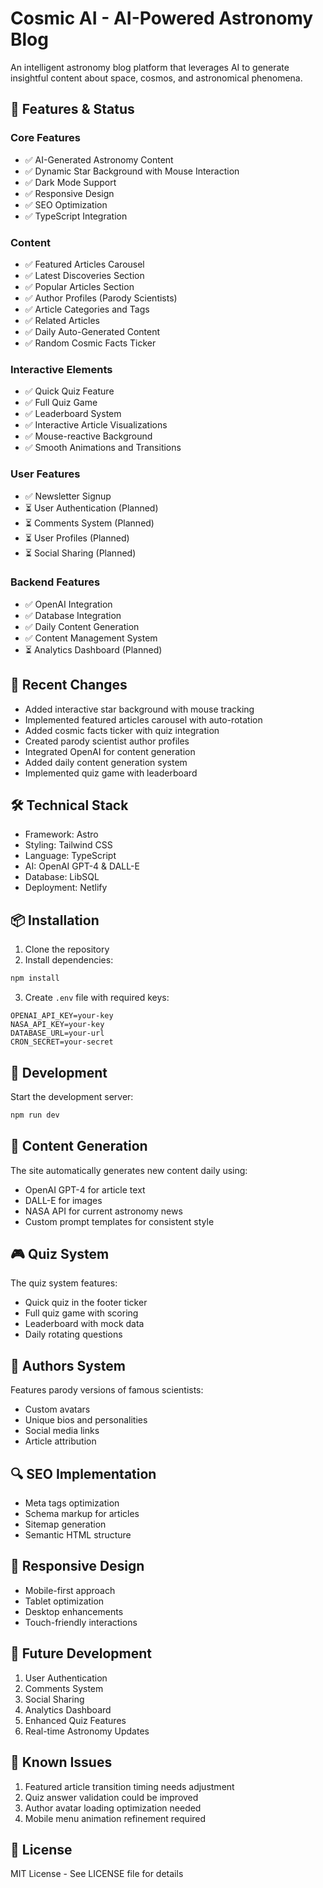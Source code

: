 # Cosmic AI - AI-Powered Astronomy Blog

An intelligent astronomy blog platform that leverages AI to generate insightful content about space, cosmos, and astronomical phenomena.

## 🚀 Features & Status

### Core Features
- ✅ AI-Generated Astronomy Content
- ✅ Dynamic Star Background with Mouse Interaction
- ✅ Dark Mode Support
- ✅ Responsive Design
- ✅ SEO Optimization
- ✅ TypeScript Integration

### Content
- ✅ Featured Articles Carousel
- ✅ Latest Discoveries Section
- ✅ Popular Articles Section
- ✅ Author Profiles (Parody Scientists)
- ✅ Article Categories and Tags
- ✅ Related Articles
- ✅ Daily Auto-Generated Content
- ✅ Random Cosmic Facts Ticker

### Interactive Elements
- ✅ Quick Quiz Feature
- ✅ Full Quiz Game
- ✅ Leaderboard System
- ✅ Interactive Article Visualizations
- ✅ Mouse-reactive Background
- ✅ Smooth Animations and Transitions

### User Features
- ✅ Newsletter Signup
- ⏳ User Authentication (Planned)
- ⏳ Comments System (Planned)
- ⏳ User Profiles (Planned)
- ⏳ Social Sharing (Planned)

### Backend Features
- ✅ OpenAI Integration
- ✅ Database Integration
- ✅ Daily Content Generation
- ✅ Content Management System
- ⏳ Analytics Dashboard (Planned)

## 🔄 Recent Changes
- Added interactive star background with mouse tracking
- Implemented featured articles carousel with auto-rotation
- Added cosmic facts ticker with quiz integration
- Created parody scientist author profiles
- Integrated OpenAI for content generation
- Added daily content generation system
- Implemented quiz game with leaderboard

## 🛠️ Technical Stack
- Framework: Astro
- Styling: Tailwind CSS
- Language: TypeScript
- AI: OpenAI GPT-4 & DALL-E
- Database: LibSQL
- Deployment: Netlify

## 📦 Installation

1. Clone the repository
2. Install dependencies:
```bash
npm install
```
3. Create `.env` file with required keys:
```env
OPENAI_API_KEY=your-key
NASA_API_KEY=your-key
DATABASE_URL=your-url
CRON_SECRET=your-secret
```

## 🚀 Development

Start the development server:
```bash
npm run dev
```

## 📝 Content Generation

The site automatically generates new content daily using:
- OpenAI GPT-4 for article text
- DALL-E for images
- NASA API for current astronomy news
- Custom prompt templates for consistent style

## 🎮 Quiz System

The quiz system features:
- Quick quiz in the footer ticker
- Full quiz game with scoring
- Leaderboard with mock data
- Daily rotating questions

## 👥 Authors System

Features parody versions of famous scientists:
- Custom avatars
- Unique bios and personalities
- Social media links
- Article attribution

## 🔍 SEO Implementation

- Meta tags optimization
- Schema markup for articles
- Sitemap generation
- Semantic HTML structure

## 📱 Responsive Design

- Mobile-first approach
- Tablet optimization
- Desktop enhancements
- Touch-friendly interactions

## 🎯 Future Development

1. User Authentication
2. Comments System
3. Social Sharing
4. Analytics Dashboard
5. Enhanced Quiz Features
6. Real-time Astronomy Updates

## 🐛 Known Issues

1. Featured article transition timing needs adjustment
2. Quiz answer validation could be improved
3. Author avatar loading optimization needed
4. Mobile menu animation refinement required

## 📄 License

MIT License - See LICENSE file for details